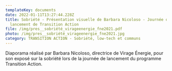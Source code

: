 ```yaml
---
templateKey: documents
date: 2022-01-11T13:27:44.228Z
title: Sobriété - Présentation visuelle de Barbara Nicoloso - Journée de
  lancement de Transition Action
file: /img/pres__sobriété_virageenergie_fne2021.pdf
photo: /img/pres__sobriété_virageenergie_fne2021.jpg
category: TRANSITION ACTION - Sobriété, low-tech et communs
---
```

Diaporama réalisé par Barbara Nicoloso, directrice de Virage Énergie, pour son exposé sur la sobriété lors de la journée de lancement du programme Transition Action.
